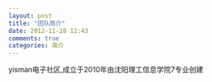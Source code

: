 ```yaml
---
layout: post
title: "团队简介"
date: 2012-11-28 12:43
comments: true
categories: 简介 
---
```


yisman电子社区,成立于2010年由沈阳理工信息学院7专业创建
